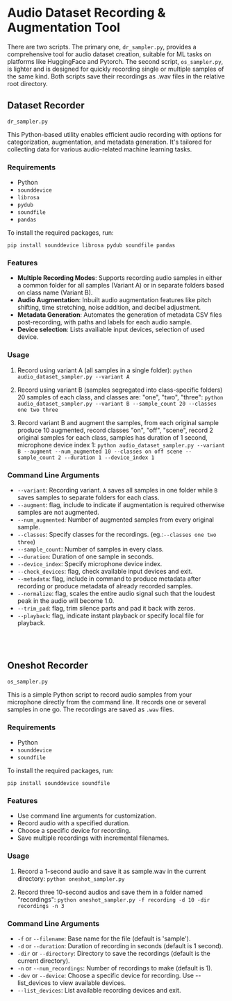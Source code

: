 # Audio Dataset Recording & Augmentation Tool

There are two scripts. The primary one, `dr_sampler.py`, provides a comprehensive tool for audio dataset creation, suitable for ML tasks on platforms like HuggingFace and Pytorch. The second script, `os_sampler.py`, is lighter and is designed for quickly recording single or multiple samples of the same kind. Both scripts save their recordings as .wav files in the relative root directory.


## Dataset Recorder
`dr_sampler.py`


This Python-based utility enables efficient audio recording with options for categorization, augmentation, and metadata generation. It's tailored for collecting data for various audio-related machine learning tasks.

### Requirements

- Python
- `sounddevice`
- `librosa`
- `pydub`
- `soundfile`
- `pandas`

To install the required packages, run:

`
pip install sounddevice librosa pydub soundfile pandas
`

### Features

- **Multiple Recording Modes**: Supports recording audio samples in either a common folder for all samples (Variant A) or in separate folders based on class name (Variant B).
- **Audio Augmentation**: Inbuilt audio augmentation features like pitch shifting, time stretching, noise addition, and decibel adjustment.
- **Metadata Generation**: Automates the generation of metadata CSV files post-recording, with paths and labels for each audio sample.
- **Device selection**: Lists availiable input devices, selection of used device.

### Usage

1. Record using variant A (all samples in a single folder):
`
python audio_dataset_sampler.py --variant A
`

2. Record using variant B (samples segregated into class-specific folders) 20 samples of each class, and classes are: "one", "two", "three":
`
python audio_dataset_sampler.py --variant B --sample_count 20 --classes one two three
`

3. Record variant B and augment the samples, from each original sample produce 10 augmented, record classes "on", "off", "scene", record 2 original samples for each class, samples has duration of 1 second, microphone device index 1:
`
python audio_dataset_sampler.py --variant B --augment --num_augmented 10 --classes on off scene --sample_count 2 --duration 1 --device_index 1
`


### Command Line Arguments

- `--variant`: Recording variant. `A` saves all samples in one folder while `B` saves samples to separate folders for each class.
- `--augment`: flag, include to indicate if augmentation is required otherwise samples are not augmented.
- `--num_augmented`: Number of augmented samples from every original sample.
- `--classes`: Specify classes for the recordings. (eg.:`--classes one two three`)
- `--sample_count`: Number of samples in every class.
- `--duration`: Duration of one sample in seconds.
- `--device_index`: Specify microphone device index.
- `--check_devices`: flag, check available input devices and exit.
- `--metadata`: flag, include in command to produce metadata after recording or produce metadata of already recorded samples.
- `--normalize`: flag, scales the entire audio signal such that the loudest peak in the audio will become 1.0.
- `--trim_pad`: flag, trim silence parts and pad it back with zeros.
- `--playback`: flag, indicate instant playback or specify local file for playback.

<br>
<br>



## Oneshot Recorder
`os_sampler.py`

This is a simple Python script to record audio samples from your microphone directly from the command line. It records one or several samples in one go. The recordings are saved as `.wav` files.


### Requirements

- Python
- `sounddevice`
- `soundfile`

To install the required packages, run:

`
pip install sounddevice soundfile
`

### Features

- Use command line arguments for customization.
- Record audio with a specified duration.
- Choose a specific device for recording.
- Save multiple recordings with incremental filenames.
   
### Usage

1. Record a 1-second audio and save it as sample.wav in the current directory:
`
python oneshot_sampler.py
`

2. Record three 10-second audios and save them in a folder named "recordings":
`
python oneshot_sampler.py -f recording -d 10 -dir recordings -n 3
`

### Command Line Arguments

- `-f` or `--filename`: Base name for the file (default is 'sample').
- `-d` or `--duration`: Duration of recording in seconds (default is 1 second).
- `-dir` or `--directory`: Directory to save the recordings (default is the current directory).
- `-n` or `--num_recordings`: Number of recordings to make (default is 1).
- `-dev` or `--device`: Choose a specific device for recording. Use --list_devices to view available devices.
- `--list_devices`: List available recording devices and exit.
